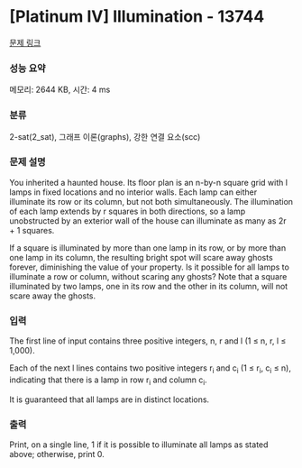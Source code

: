 # [Platinum IV] Illumination - 13744 

[문제 링크](https://www.acmicpc.net/problem/13744) 

### 성능 요약

메모리: 2644 KB, 시간: 4 ms

### 분류

2-sat(2_sat), 그래프 이론(graphs), 강한 연결 요소(scc)

### 문제 설명

<p>You inherited a haunted house. Its floor plan is an n-by-n square grid with l lamps in fixed locations and no interior walls. Each lamp can either illuminate its row or its column, but not both simultaneously. The illumination of each lamp extends by r squares in both directions, so a lamp unobstructed by an exterior wall of the house can illuminate as many as 2r + 1 squares.</p>

<p>If a square is illuminated by more than one lamp in its row, or by more than one lamp in its column, the resulting bright spot will scare away ghosts forever, diminishing the value of your property. Is it possible for all lamps to illuminate a row or column, without scaring any ghosts? Note that a square illuminated by two lamps, one in its row and the other in its column, will not scare away the ghosts.</p>

### 입력 

 <p>The first line of input contains three positive integers, n, r and l (1 ≤ n, r, l ≤ 1,000).</p>

<p>Each of the next l lines contains two positive integers r<sub>i</sub> and c<sub>i</sub> (1 ≤ r<sub>i</sub>, c<sub>i</sub> ≤ n), indicating that there is a lamp in row r<sub>i</sub> and column c<sub>i</sub>.</p>

<p>It is guaranteed that all lamps are in distinct locations.</p>

### 출력 

 <p>Print, on a single line, 1 if it is possible to illuminate all lamps as stated above; otherwise, print 0.</p>


